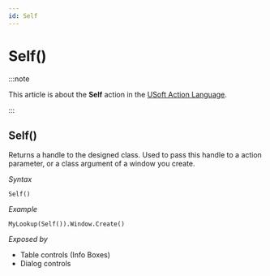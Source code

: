 ```yaml
---
id: Self
---
```


# Self()




:::note

This article is about the **Self** action in the [USoft Action Language](/docs/Task_flow/Action_Language_reference/USoft_Action_Language.md).

:::

## **Self()**

Returns a handle to the designed class. Used to pass this handle to a action parameter, or a class argument of a window you create.

*Syntax*

```
Self()
```

*Example*

```
MyLookup(Self()).Window.Create()
```

*Exposed by*

- Table controls (Info Boxes)
- Dialog controls